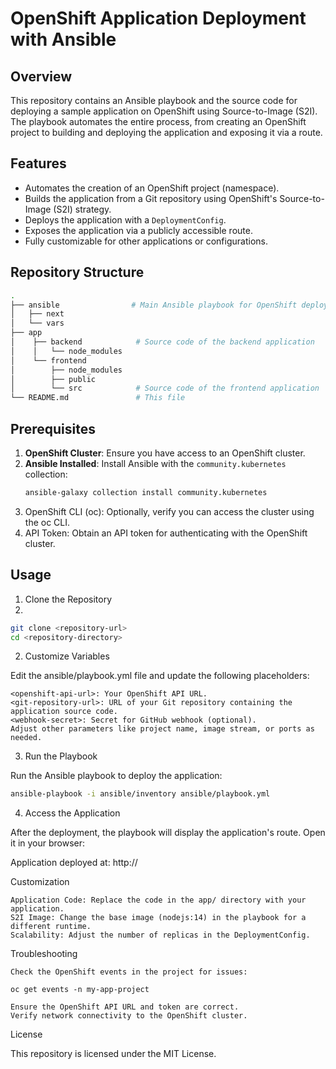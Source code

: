# OpenShift Application Deployment with Ansible

## Overview

This repository contains an Ansible playbook and the source code for deploying a sample application on OpenShift using Source-to-Image (S2I). The playbook automates the entire process, from creating an OpenShift project to building and deploying the application and exposing it via a route.

## Features

- Automates the creation of an OpenShift project (namespace).
- Builds the application from a Git repository using OpenShift's Source-to-Image (S2I) strategy.
- Deploys the application with a `DeploymentConfig`.
- Exposes the application via a publicly accessible route.
- Fully customizable for other applications or configurations.

## Repository Structure
```bash
.
├── ansible                # Main Ansible playbook for OpenShift deployment 
│   ├── next
│   └── vars
├── app                     
│    ├── backend            # Source code of the backend application
│    │   └── node_modules
│    └── frontend
│        ├── node_modules
│        ├── public
│        └── src            # Source code of the frontend application
└── README.md               # This file
```
## Prerequisites

1. **OpenShift Cluster**: Ensure you have access to an OpenShift cluster.
2. **Ansible Installed**: Install Ansible with the `community.kubernetes` collection:
   ```bash
   ansible-galaxy collection install community.kubernetes

3. OpenShift CLI (oc): Optionally, verify you can access the cluster using the oc CLI.
4. API Token: Obtain an API token for authenticating with the OpenShift cluster.

## Usage
1. Clone the Repository
2. 
```bash
git clone <repository-url>
cd <repository-directory>
```
2. Customize Variables

Edit the ansible/playbook.yml file and update the following placeholders:

    <openshift-api-url>: Your OpenShift API URL.
    <git-repository-url>: URL of your Git repository containing the application source code.
    <webhook-secret>: Secret for GitHub webhook (optional).
    Adjust other parameters like project name, image stream, or ports as needed.

3. Run the Playbook

Run the Ansible playbook to deploy the application:
```bash
ansible-playbook -i ansible/inventory ansible/playbook.yml
```
4. Access the Application

After the deployment, the playbook will display the application's route. Open it in your browser:

Application deployed at: http://<your-app-route>

Customization

    Application Code: Replace the code in the app/ directory with your application.
    S2I Image: Change the base image (nodejs:14) in the playbook for a different runtime.
    Scalability: Adjust the number of replicas in the DeploymentConfig.

Troubleshooting

    Check the OpenShift events in the project for issues:

    oc get events -n my-app-project

    Ensure the OpenShift API URL and token are correct.
    Verify network connectivity to the OpenShift cluster.

License

This repository is licensed under the MIT License.
